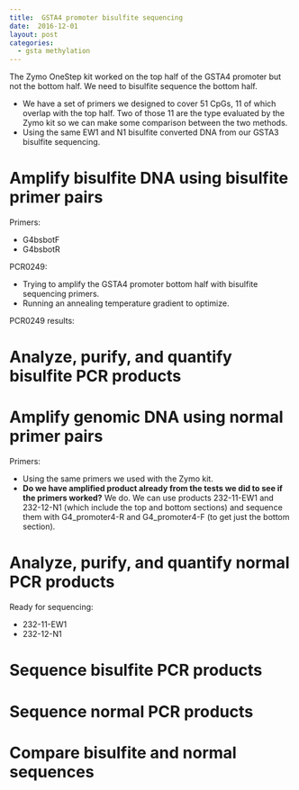 ```yaml
---
title:  GSTA4 promoter bisulfite sequencing
date:  2016-12-01
layout: post
categories:
  - gsta methylation
---
```

The Zymo OneStep kit worked on the top half of the GSTA4 promoter but not the bottom half. We need to bisulfite sequence the bottom half.
  * We have a set of primers we designed to cover 51 CpGs, 11 of which overlap with the top half. Two of those 11 are the type evaluated by the Zymo kit so we can make some comparison between the two methods.
  * Using the same EW1 and N1 bisulfite converted DNA from our GSTA3 bisulfite sequencing.

# Amplify bisulfite DNA using bisulfite primer pairs

Primers:
  * G4bsbotF
  * G4bsbotR

PCR0249:
  * Trying to amplify the GSTA4 promoter bottom half with bisulfite sequencing primers.
  * Running an annealing temperature gradient to optimize.

PCR0249 results:

# Analyze, purify, and quantify bisulfite PCR products

# Amplify genomic DNA using normal primer pairs

Primers:
  * Using the same primers we used with the Zymo kit.
  * __Do we have amplified product already from the tests we did to see if the primers worked?__ We do. We can use products 232-11-EW1 and 232-12-N1 (which include the top and bottom sections) and sequence them with G4_promoter4-R and G4_promoter4-F (to get just the bottom section).

# Analyze, purify, and quantify normal PCR products

Ready for sequencing:
  * 232-11-EW1
  * 232-12-N1

# Sequence bisulfite PCR products

# Sequence normal PCR products

# Compare bisulfite and normal sequences
